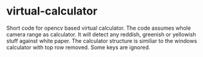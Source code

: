 # virtual-calculator
Short code for opencv based virtual calculator.
The code assumes whole camera range as calculator.
It will detect any reddish, greenish or yellowish stuff against white paper.
The calculator structure is similiar to the windows calculator with top row removed.
Some keys are ignored.
